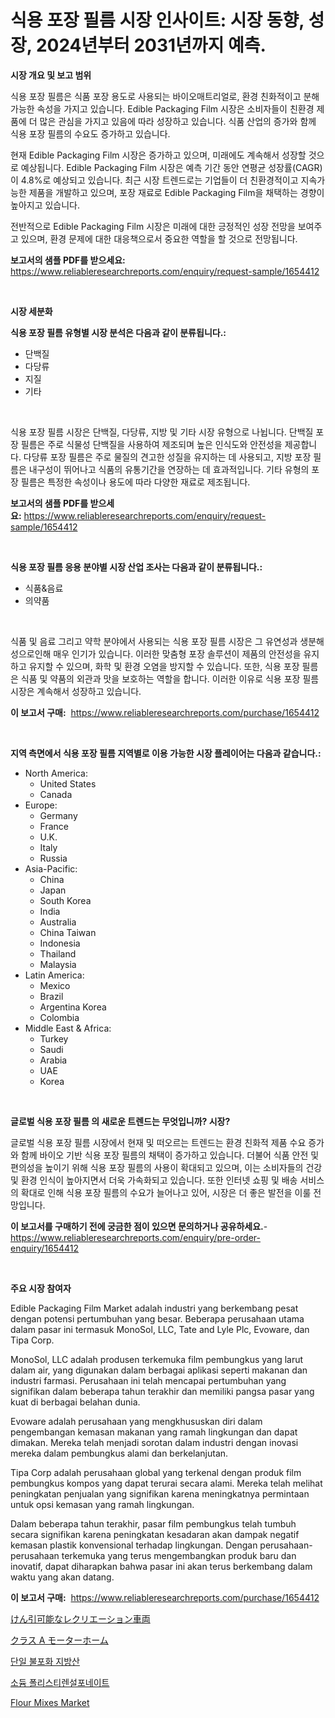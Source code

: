 <p><h1>식용 포장 필름 시장 인사이트: 시장 동향, 성장, 2024년부터 2031년까지 예측.</h1></p><p><strong>시장 개요 및 보고 범위</strong></p>
<p><p>식용 포장 필름은 식품 포장 용도로 사용되는 바이오매트리얼로, 환경 친화적이고 분해가능한 속성을 가지고 있습니다. Edible Packaging Film 시장은 소비자들이 친환경 제품에 더 많은 관심을 가지고 있음에 따라 성장하고 있습니다. 식품 산업의 증가와 함께 식용 포장 필름의 수요도 증가하고 있습니다.</p><p>현재 Edible Packaging Film 시장은 증가하고 있으며, 미래에도 계속해서 성장할 것으로 예상됩니다. Edible Packaging Film 시장은 예측 기간 동안 연평균 성장률(CAGR)이 4.8%로 예상되고 있습니다. 최근 시장 트렌드로는 기업들이 더 친환경적이고 지속가능한 제품을 개발하고 있으며, 포장 재료로 Edible Packaging Film을 채택하는 경향이 높아지고 있습니다.</p><p>전반적으로 Edible Packaging Film 시장은 미래에 대한 긍정적인 성장 전망을 보여주고 있으며, 환경 문제에 대한 대응책으로서 중요한 역할을 할 것으로 전망됩니다.</p></p>
<p><strong>보고서의 샘플 PDF를 받으세요:</strong> <a href="https://www.reliableresearchreports.com/enquiry/request-sample/1654412">https://www.reliableresearchreports.com/enquiry/request-sample/1654412</a></p>
<p>&nbsp;</p>
<p><strong>시장 세분화</strong></p>
<p><strong>식용 포장 필름 유형별 시장 분석은 다음과 같이 분류됩니다.:</strong></p>
<p><ul><li>단백질</li><li>다당류</li><li>지질</li><li>기타</li></ul></p>
<p>&nbsp;</p>
<p><p>식용 포장 필름 시장은 단백질, 다당류, 지방 및 기타 시장 유형으로 나뉩니다. 단백질 포장 필름은 주로 식물성 단백질을 사용하여 제조되며 높은 인식도와 안전성을 제공합니다. 다당류 포장 필름은 주로 물질의 견고한 성질을 유지하는 데 사용되고, 지방 포장 필름은 내구성이 뛰어나고 식품의 유통기간을 연장하는 데 효과적입니다. 기타 유형의 포장 필름은 특정한 속성이나 용도에 따라 다양한 재료로 제조됩니다.</p></p>
<p><strong>보고서의 샘플 PDF를 받으세요:</strong>&nbsp;<a href="https://www.reliableresearchreports.com/enquiry/request-sample/1654412">https://www.reliableresearchreports.com/enquiry/request-sample/1654412</a></p>
<p>&nbsp;</p>
<p><strong> 식용 포장 필름 응용 분야별 시장 산업 조사는 다음과 같이 분류됩니다.:</strong></p>
<p><ul><li>식품&음료</li><li>의약품</li></ul></p>
<p>&nbsp;</p>
<p><p>식품 및 음료 그리고 약학 분야에서 사용되는 식용 포장 필름 시장은 그 유연성과 생분해성으로인해 매우 인기가 있습니다. 이러한 맞춤형 포장 솔루션이 제품의 안전성을 유지하고 유지할 수 있으며, 화학 및 환경 오염을 방지할 수 있습니다. 또한, 식용 포장 필름은 식품 및 약품의 외관과 맛을 보호하는 역할을 합니다. 이러한 이유로 식용 포장 필름 시장은 계속해서 성장하고 있습니다.</p></p>
<p><strong>이 보고서 구매:</strong>&nbsp; <a href="https://www.reliableresearchreports.com/purchase/1654412">https://www.reliableresearchreports.com/purchase/1654412</a></p>
<p>&nbsp;</p>
<p><strong>지역 측면에서 식용 포장 필름 지역별로 이용 가능한 시장 플레이어는 다음과 같습니다.:</strong></p>
<p><ul>
    <li>
        North America:
        <ul>
            <li>United States</li>
            <li>Canada</li>
        </ul>
    </li>
    <li>
        Europe:
        <ul>
            <li>Germany</li>
            <li>France</li>
            <li>U.K.</li>
            <li>Italy</li>
            <li>Russia</li>
        </ul>
    </li>
    <li>
        Asia-Pacific:
        <ul>
            <li>China</li>
            <li>Japan</li>
            <li>South Korea</li>
            <li>India</li>
            <li>Australia</li>
            <li>China Taiwan</li>
            <li>Indonesia</li>
            <li>Thailand</li>
            <li>Malaysia</li>
        </ul>
    </li>
    <li>
        Latin America:
        <ul>
            <li>Mexico</li>
            <li>Brazil</li>
            <li>Argentina Korea</li>
            <li>Colombia</li>
        </ul>
    </li>
    <li>
        Middle East & Africa:
        <ul>
            <li>Turkey</li>
            <li>Saudi</li>
            <li>Arabia</li>
            <li>UAE</li>
            <li>Korea</li>
        </ul>
    </li>
    </ul></p>
<p>&nbsp;</p>
<p><strong>글로벌 식용 포장 필름 의 새로운 트렌드는 무엇입니까? 시장?</strong></p>
<p><p>글로벌 식용 포장 필름 시장에서 현재 및 떠오르는 트렌드는 환경 친화적 제품 수요 증가와 함께 바이오 기반 식용 포장 필름의 채택이 증가하고 있습니다. 더불어 식품 안전 및 편의성을 높이기 위해 식용 포장 필름의 사용이 확대되고 있으며, 이는 소비자들의 건강 및 환경 인식이 높아지면서 더욱 가속화되고 있습니다. 또한 인터넷 쇼핑 및 배송 서비스의 확대로 인해 식용 포장 필름의 수요가 늘어나고 있어, 시장은 더 좋은 발전을 이룰 전망입니다.</p></p>
<p><strong>이 보고서를 구매하기 전에 궁금한 점이 있으면 문의하거나 공유하세요.</strong>- <a href="https://www.reliableresearchreports.com/enquiry/pre-order-enquiry/1654412">https://www.reliableresearchreports.com/enquiry/pre-order-enquiry/1654412</a></p>
<p>&nbsp;</p>
<p><strong>주요 시장 참여자</strong></p>
<p><p>Edible Packaging Film Market adalah industri yang berkembang pesat dengan potensi pertumbuhan yang besar. Beberapa perusahaan utama dalam pasar ini termasuk MonoSol, LLC, Tate and Lyle Plc, Evoware, dan Tipa Corp.</p><p>MonoSol, LLC adalah produsen terkemuka film pembungkus yang larut dalam air, yang digunakan dalam berbagai aplikasi seperti makanan dan industri farmasi. Perusahaan ini telah mencapai pertumbuhan yang signifikan dalam beberapa tahun terakhir dan memiliki pangsa pasar yang kuat di berbagai belahan dunia.</p><p>Evoware adalah perusahaan yang mengkhususkan diri dalam pengembangan kemasan makanan yang ramah lingkungan dan dapat dimakan. Mereka telah menjadi sorotan dalam industri dengan inovasi mereka dalam pembungkus alami dan berkelanjutan.</p><p>Tipa Corp adalah perusahaan global yang terkenal dengan produk film pembungkus kompos yang dapat terurai secara alami. Mereka telah melihat peningkatan penjualan yang signifikan karena meningkatnya permintaan untuk opsi kemasan yang ramah lingkungan.</p><p>Dalam beberapa tahun terakhir, pasar film pembungkus telah tumbuh secara signifikan karena peningkatan kesadaran akan dampak negatif kemasan plastik konvensional terhadap lingkungan. Dengan perusahaan-perusahaan terkemuka yang terus mengembangkan produk baru dan inovatif, dapat diharapkan bahwa pasar ini akan terus berkembang dalam waktu yang akan datang.</p></p>
<p><strong>이 보고서 구매:</strong>&nbsp;&nbsp;<a href="https://www.reliableresearchreports.com/purchase/1654412">https://www.reliableresearchreports.com/purchase/1654412</a></p>
<p><p><a href="https://medium.com/@solomonbode85/%E3%83%88%E3%82%A6%E3%82%A2%E3%83%96%E3%83%AB-%E3%83%AC%E3%82%AF%E3%83%AA%E3%82%A8%E3%83%BC%E3%82%B7%E3%83%A7%E3%83%8A%E3%83%AB-%E3%83%93%E3%83%BC%E3%82%AF%E3%83%AB%E3%81%AE%E5%B8%82%E5%A0%B4%E8%A6%8F%E6%A8%A1-cagr-%E3%83%88%E3%83%AC%E3%83%B3%E3%83%892024-2030-897df701fdc5">けん引可能なレクリエーション車両</a></p><p><a href="https://medium.com/@maudward1907/%E3%82%AF%E3%83%A9%E3%82%B9a%E3%83%A2%E3%83%BC%E3%82%BF%E3%83%BC%E3%83%9B%E3%83%BC%E3%83%A0%E3%81%AE%E5%B8%82%E5%A0%B4%E8%A6%8F%E6%A8%A1%E3%81%A8%E5%B8%82%E5%A0%B4%E5%8B%95%E5%90%91-%E5%AE%8C%E5%85%A8%E3%81%AA%E6%A5%AD%E7%95%8C%E6%A6%82%E8%A6%81-2024%E5%B9%B4%E3%81%8B%E3%82%892031%E5%B9%B4%E3%81%BE%E3%81%A7-ce06326bea3c">クラス A モーターホーム</a></p><p><a href="https://github.com/vseigx30c9a1j/Market-Research-Report-List-1/blob/main/51262873778.md">단일 불포화 지방산</a></p><p><a href="https://github.com/plelbej847484502/Market-Research-Report-List-1/blob/main/32909713777.md">소듐 폴리스티렌설포네이트</a></p><p><a href="https://issuu.com/reportprime-2/docs/flour-mixes-market-size-2030.pptx">Flour Mixes Market</a></p></p>
